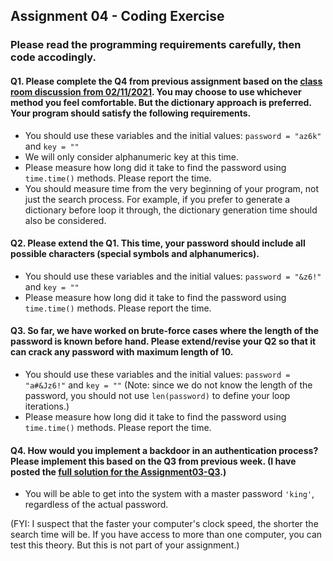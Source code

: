 
## Assignment 04 - Coding Exercise

### Please read the programming requirements carefully, then code accodingly.

#### Q1. Please complete the Q4 from previous assignment based on the [class room discussion from 02/11/2021](https://github.com/zwen/infs3400spring2021/blob/main/In-Class%20Assignment/passwordFinder.py). You may choose to use whichever method you feel comfortable. But the dictionary approach is preferred. Your program should satisfy the following requirements.
- You should use these variables and the initial values: ```password = "az6k"``` and ```key = ""```
- We will only consider alphanumeric key at this time.
- Please measure how long did it take to find the password using ```time.time()``` methods. Please report the time.
- You should measure time from the very beginning of your program, not just the search process. For example, if you prefer to generate a dictionary before loop it through, the dictionary generation time should also be considered.


#### Q2. Please extend the Q1. This time, your password should include all possible characters (special symbols and alphanumerics).
- You should use these variables and the initial values: ```password = "&z6!"``` and ```key = ""```
- Please measure how long did it take to find the password using ```time.time()``` methods. Please report the time.

#### Q3. So far, we have worked on brute-force cases where the length of the password is known before hand. Please extend/revise your Q2 so that it can crack any password with maximum length of 10.
- You should use these variables and the initial values: ```password = "a#&Jz6!"``` and ```key = ""``` (Note: since we do not know the length of the password, you should not use ```len(password)``` to define your loop iterations.)
- Please measure how long did it take to find the password using ```time.time()``` methods. Please report the time.



#### Q4. How would you implement a backdoor in an authentication process? Please implement this based on the Q3 from previous week. (I have posted the [full solution for the Assignment03-Q3](https://github.com/zwen/infs3400spring2021/blob/main/Assignments/Assignment03_Solution.py).)
- You will be able to get into the system with a master password ```'king'```, regardless of the actual password. 






(FYI: I suspect that the faster your computer's clock speed, the shorter the search time will be. If you have access to more than one computer, you can test this theory. But this is not part of your assignment.)
